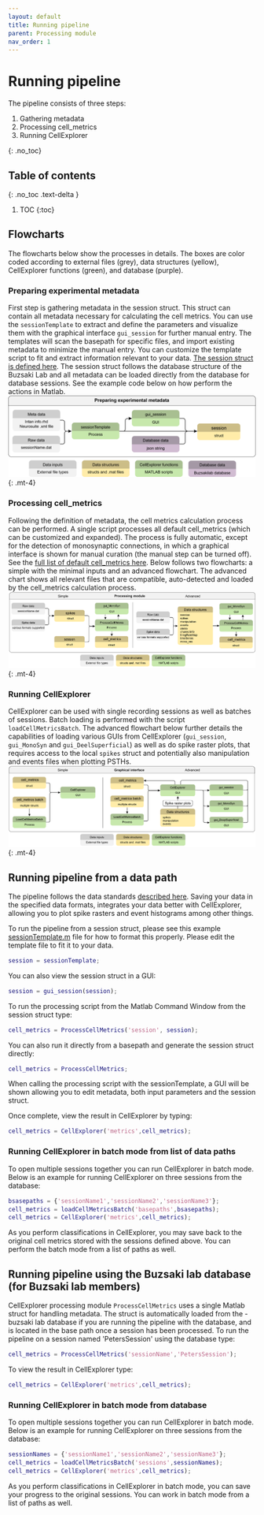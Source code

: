```yaml
---
layout: default
title: Running pipeline
parent: Processing module
nav_order: 1
---
```

# Running pipeline
The pipeline consists of three steps: 
1. Gathering metadata
2. Processing cell_metrics
3. Running CellExplorer

{: .no_toc}
## Table of contents
{: .no_toc .text-delta }

1. TOC
{:toc}

## Flowcharts
The flowcharts below show the processes in details. The boxes are color coded according to external files (grey), data structures (yellow), CellExplorer functions (green), and database (purple).

### Preparing experimental metadata
First step is gathering metadata in the session struct. This struct can contain all metadata necessary for calculating the cell metrics. You can use the `sessionTemplate` to extract and define the parameters and visualize them with the graphical interface `gui_session` for further manual entry. The templates will scan the basepath for specific files, and import existing metadata to minimize the manual entry. You can customize the template script to fit and extract information relevant to your data. [The session struct is defined here]({{"/datastructure/data-structure-and-format/#session-metadata"|absolute_url}}). The session struct follows the database structure of the Buzsaki Lab and all metadata can be loaded directly from the database for database sessions. See the example code below on how perform the actions in Matlab.
![](https://raw.githubusercontent.com/petersenpeter/common_resources/main/images/Flowcharts_Metadata.png){: .mt-4}

### Processing cell_metrics
Following the definition of metadata, the cell metrics calculation process can be performed. A single script processes all default cell_metrics (which can be customized and expanded). The process is fully automatic, except for the detection of monosynaptic connections, in which a graphical interface is shown for manual curation (the manual step can be turned off). See the [full list of default cell_metrics here]({{"/datastructure/standard-cell-metrics/"|absolute_url}}). Below follows two flowcharts: a simple with the minimal inputs and an advanced flowchart. The advanced chart shows all relevant files that are compatible, auto-detected and loaded by the cell_metrics calculation process.
![](https://raw.githubusercontent.com/petersenpeter/common_resources/main/images/Flowcharts_ProcessingModule.png){: .mt-4}

### Running CellExplorer
CellExplorer can be used with single recording sessions as well as batches of sessions. Batch loading is performed with the script `loadCellMetricsBatch`. The advanced flowchart below further details the capabilities of loading various GUIs from CellExplorer (`gui_session`, `gui_MonoSyn` and `gui_DeelSuperficial`) as well as do spike raster plots, that requires access to the local `spikes` struct and potentially also manipulation and events files when plotting PSTHs.
![](https://raw.githubusercontent.com/petersenpeter/common_resources/main/images/Flowcharts_GraphicalInterface.png){: .mt-4}

## Running pipeline from a data path
The pipeline follows the data standards [described here]({{"/datastructure/data-structure-and-format/"|absolute_url}}). Saving your data in the specified data formats, integrates your data better with CellExplorer, allowing you to plot spike rasters and event histograms among other things.

To run the pipeline from a session struct, please see this example
[sessionTemplate.m](https://github.com/petersenpeter/CellExplorer/blob/master/calc_CellMetrics/sessionTemplate.m) file for how to format this properly. Please edit the template file to fit it to your data.
```m
session = sessionTemplate;
```
You can also view the session struct in a GUI:
```m
session = gui_session(session);
```

To run the processing script from the Matlab Command Window from the session struct type:
```m
cell_metrics = ProcessCellMetrics('session', session);
```
You can also run it directly from a basepath and generate the session struct directly:
```m
cell_metrics = ProcessCellMetrics;
```
When calling the processing script with the sessionTemplate, a GUI will be shown allowing you to edit  metadata, both input parameters and the session struct. 

Once complete, view the result in CellExplorer by typing:
```m
cell_metrics = CellExplorer('metrics',cell_metrics);
```
### Running CellExplorer in batch mode from list of data paths
To open multiple sessions together you can run CellExplorer in batch mode. Below is an example for running CellExplorer on three sessions from the database:

```m
bsasepaths = {'sessionName1','sessionName2','sessionName3'};
cell_metrics = loadCellMetricsBatch('basepaths',bsasepaths);
cell_metrics = CellExplorer('metrics',cell_metrics);
```
As you perform classifications in CellExplorer, you may save back to the original cell metrics stored with the sessions defined above. You can perform the batch mode from a list of paths as well.

## Running pipeline using the Buzsaki lab database (for Buzsaki lab members)
CellExplorer processing module `ProcessCellMetrics` uses a single Matlab struct for handling metadata. The struct is automatically loaded from the -buzsaki lab database if you are running the pipeline with the database, and is located in the base path once a session has been processed. To run the pipeline on a session named 'PetersSession' using the database type:
```m
cell_metrics = ProcessCellMetrics('sessionName','PetersSession');
```
To view the result in CellExplorer type:
```m
cell_metrics = CellExplorer('metrics',cell_metrics);
```

### Running CellExplorer in batch mode from database
To open multiple sessions together you can run CellExplorer in batch mode. Below is an example for running CellExplorer on three sessions from the database:

```m
sessionNames = {'sessionName1','sessionName2','sessionName3'};
cell_metrics = loadCellMetricsBatch('sessions',sessionNames);
cell_metrics = CellExplorer('metrics',cell_metrics);
```
As you perform classifications in CellExplorer in batch mode, you can save your progress to the original sessions. You can work in batch mode from a list of paths as well.

